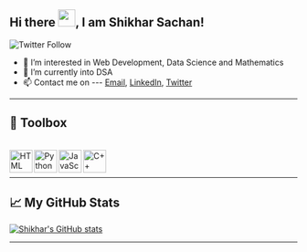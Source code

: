 ## Hi there <img src="https://raw.githubusercontent.com/MartinHeinz/MartinHeinz/master/wave.gif" width="30px">, I am Shikhar Sachan!

![Twitter Follow](https://img.shields.io/twitter/follow/shikhar_1609?style=social)


- 👀 I’m interested in Web Development, Data Science and Mathematics
- 🌱 I’m currently into DSA
- 📫 Contact me on --- 
      <a href= "mailto:shikhar.sachan16@gmail.com">Email</a>, 
      <a href ="linkedin.com/in/shikhar-sachan-004978214">LinkedIn</a>,
      <a href= "https://twitter.com/shikhar_1609">Twitter</a> 



--------

## 🧰 Toolbox
<br/>
<div>
      <img src = 'https://user-images.githubusercontent.com/77502834/128146552-fe1e28fb-413e-474a-b53a-b1de47eb8b8f.png' alt = HTML align= left width = 40px>
      <img src = 'https://user-images.githubusercontent.com/77502834/128146703-19f9d686-4697-46a8-a53d-03f8d112fda3.png' alt = Python align = left width = 40px>
      <img src = 'https://user-images.githubusercontent.com/77502834/128148521-bc78e3d1-df18-4bb9-9e4f-b46bcb3ecaae.png' alt = JavaScript align = left width = 40px>
     <img src = 'https://raw.githubusercontent.com/isocpp/logos/master/cpp_logo.png' alt = C++ align = left width = 40px> 

      
      


</div>
<br/> <br/>

--------


## &#x1f4c8; My GitHub Stats


[![Shikhar's GitHub stats](https://github-readme-stats.vercel.app/api?username=Shikhar-16&include_all_commits=true&show_icons=true&theme=gotham)](https://github.com/Shikhar-16/github-readme-stats)

--------




<!---
Shikhar-16/Shikhar-16 is a ✨ special ✨ repository because its `README.md` (this file) appears on your GitHub profile.
You can click the Preview link to take a look at your changes.
--->
